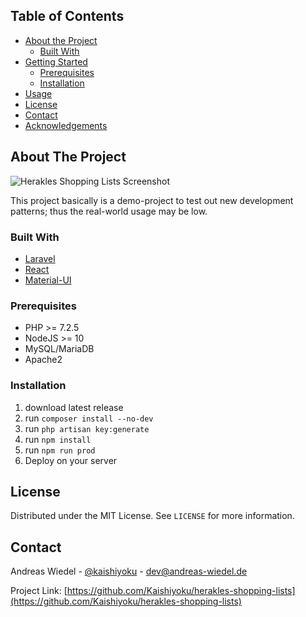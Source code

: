 ## Table of Contents

* [About the Project](#about-the-project)
  * [Built With](#built-with)
* [Getting Started](#getting-started)
  * [Prerequisites](#prerequisites)
  * [Installation](#installation)
* [Usage](#usage)
* [License](#license)
* [Contact](#contact)
* [Acknowledgements](#acknowledgements)



<!-- ABOUT THE PROJECT -->
## About The Project

![Herakles Shopping Lists Screenshot](https://i.imgur.com/E6jSDe2.png "Herakles Shopping Lists Screenshot")

This project basically is a demo-project to test out new development patterns; thus the real-world usage may be low.


### Built With

* [Laravel](https://laravel.com)
* [React](https://reactjs.org/)
* [Material-UI](https://material-ui.com/)


### Prerequisites

* PHP >= 7.2.5
* NodeJS >= 10
* MySQL/MariaDB
* Apache2


### Installation

1. download latest release
2. run `composer install --no-dev`
3. run `php artisan key:generate`
4. run `npm install`
5. run `npm run prod`
6. Deploy on your server


## License

Distributed under the MIT License. See `LICENSE` for more information.


## Contact

Andreas Wiedel - [@kaishiyoku](https://twitter.com/kaishiyoku) - dev@andreas-wiedel.de

Project Link: [https://github.com/Kaishiyoku/herakles-shopping-lists](https://github.com/Kaishiyoku/herakles-shopping-lists)

